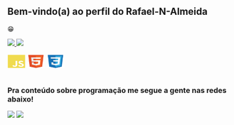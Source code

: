 ## Bem-vindo(a) ao perfil do Rafael-N-Almeida
 😁

 <div>
  <a href="https://github.com/Rafael-N-Almeida">
   <a href="https://github.com/Rafael-N-Almeida">
   <img height="180em" src="https://github-readme-stats.vercel.app/api?username=Rafael-N-Almeida&show_icons=true&theme=merko&include_all_commits=true&count_private=true"/>
   <img height="180em" src="https://github-readme-stats.vercel.app/api/top-langs/?username=Rafael-N-Almeida&layout=compact&langs_count=6&theme=merko"/>
  </a>

</div>
<div style="display: inline_block"><br>
  <img align="center" alt="Js" height="30" width="40" src="https://raw.githubusercontent.com/devicons/devicon/master/icons/javascript/javascript-plain.svg">
  <img align="center" alt="HTML" height="30" width="40" src="https://raw.githubusercontent.com/devicons/devicon/master/icons/html5/html5-original.svg">
  <img align="center" alt="CSS" height="30" width="40" src="https://raw.githubusercontent.com/devicons/devicon/master/icons/css3/css3-original.svg">
</div>
 
 <br>
 
  ### Pra conteúdo sobre programação me segue a gente nas redes abaixo!
 
<div> 
  
  <a href="https://www.instagram.com/rafaelnunes.almeida/" target="_blank"><img src="https://img.shields.io/badge/-Instagram-%23E4405F?style=for-the-badge&logo=instagram&logoColor=white" target="_blank"></a>
 <a href="https://www.tiktok.com/@rafagameplay63" target="_blank"><img src="https://img.shields.io/badge/TikTok-7289DA?style=for-the-badge&logo=TikTok&logoColor=white" target="_blank"></a> 
  
 
 
